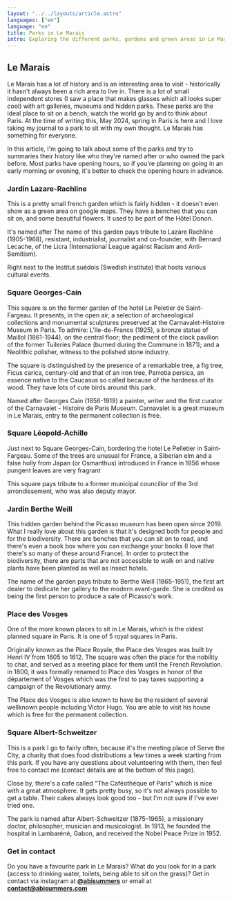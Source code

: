 ```yaml
---
layout: "../../layouts/article.astro"
languages: ["en"]
language: "en"
title: Parks in Le Marais
intro: Exploring the different parks, gardens and green areas in Le Marais
---
```


## Le Marais

Le Marais has a lot of history and is an interesting area to visit - historically it hasn't always been a rich area to live in. There is a lot of small independent stores (I saw a place that makes glasses which all looks super cool) with art galleries, museums and hidden parks. These parks are the ideal place to sit on a bench, watch the world go by and to think about Paris. At the time of writing this, May 2024, spring in Paris is here and I love taking my journal to a park to sit with my own thought. Le Marais has something for everyone.

In this article, I'm going to talk about some of the parks and try to summaries their history like who they're named after or who owned the park before. Most parks have opening hours, so if you're planning on going in an early morning or evening, it's better to check the opening hours in advance.

### Jardin Lazare-Rachline

This is a pretty small french garden which is fairly hidden - it doesn't even show as a green area on google maps. They have a benches that you can sit on, and some beautiful flowers. It used to be part of the Hôtel Donon.

<!-- ![jardin-lazare-rachline](./images/jardin-lazare-rachline.jpg) -->

It's named after The name of this garden pays tribute to Lazare Rachline (1905-1968), resistant, industrialist, journalist and co-founder, with Bernard Lecache, of the Licra (International League against Racism and Anti-Semitism).

Right next to the Institut suédois (Swedish institute) that hosts various cultural events.

### Square Georges-Cain

This square is on the former garden of the hotel Le Peletier de Saint-Fargeau. It presents, in the open air, a selection of archaeological collections and monumental sculptures preserved at the Carnavalet-Histoire Museum in Paris. To admire: L'Ile-de-France (1925), a bronze statue of Maillol (1861-1944), on the central floor; the pediment of the clock pavilion of the former Tuileries Palace (burned during the Commune in 1871); and a Neolithic polisher, witness to the polished stone industry.

The square is distinguished by the presence of a remarkable tree, a fig tree, Ficus carica, century-old and that of an iron tree, Parrotia persica, an essence native to the Caucasus so called because of the hardness of its wood. They have lots of cute birds around this park.

Named after Georges Cain (1856-1919) a painter, writer and the first curator of the Carnavalet - Histoire de Paris Museum. Carnavalet is a great museum in Le Marais, entry to the permanent collection is free.

### Square Léopold-Achille

Just next to Square Georges-Cain, bordering the hotel Le Pelletier in Saint-Fargeau. Some of the trees are unusual for France, a Siberian elm and a false holly from Japan (or Osmanthus) introduced in France in 1856 whose pungent leaves are very fragrant

This square pays tribute to a former municipal councillor of the 3rd arrondissement, who was also deputy mayor.

### Jardin Berthe Weill

This hidden garden behind the Picasso museum has been open since 2019. What I really love about this garden is that it's designed both for people and for the biodiversity. There are benches that you can sit on to read, and there's even a book box where you can exchange your books (I love that there's so many of these around France). In order to protect the biodiversity, there are parts that are not accessible to walk on and native plants have been planted as well as insect hotels.

The name of the garden pays tribute to Berthe Weill (1865-1951), the first art dealer to dedicate her gallery to the modern avant-garde. She is credited as being the first person to produce a sale of Picasso's work.

### Place des Vosges

One of the more known places to sit in Le Marais, which is the oldest planned square in Paris. It is one of 5 royal squares in Paris.

Originally known as the Place Royale, the Place des Vosges was built by Henri IV from 1605 to 1612. The square was often the place for the nobility to chat, and served as a meeting place for them until the French Revolution. in 1800, it was formally renamed to Place des Vosges in honor of the département of Vosges which was the first to pay taxes supporting a campaign of the Revolutionary army.

The Place des Vosges is also known to have be the resident of several wellknown people including Victor Hugo. You are able to visit his house which is free for the permanent collection.

### Square Albert-Schweitzer

This is a park I go to fairly often, because it's the meeting place of Serve the City, a charity that does food distributions a few times a week starting from this park. If you have any questions about volunteering with them, then feel free to contact me (contact details are at the bottom of this page).

Close by, there's a cafe called "The Caféothèque of Paris" which is nice with a great atmosphere. It gets pretty busy, so it's not always possible to get a table. Their cakes always look good too - but I'm not sure if I've ever tried one.

The park is named after Albert-Schweitzer (1875-1965), a missionary doctor, philosopher, musician and musicologist. In 1913, he founded the hospital in Lambaréné, Gabon, and received the Nobel Peace Prize in 1952.

<!--
### Jardin Roger-Priou-Valjean

### Jardin des Rosiers Joseph Migneret

### Jardin Arnaud Beltrame

### Square du Temple - Elie Wiesel

### Jardin Anne Frank

### Square Charles-Victor Langlois

### Hôtel-Salé-Léonor-Fini Garden
 -->

### Get in contact

Do you have a favourite park in Le Marais? What do you look for in a park (access to drinking water, toilets, being able to sit on the grass)? Get in contact via instagram at **[@abisummers](https://www.instagram.com/abisummers/)** or email at **[contact@abisummers.com](mailto:contact@abisummers.com)**
